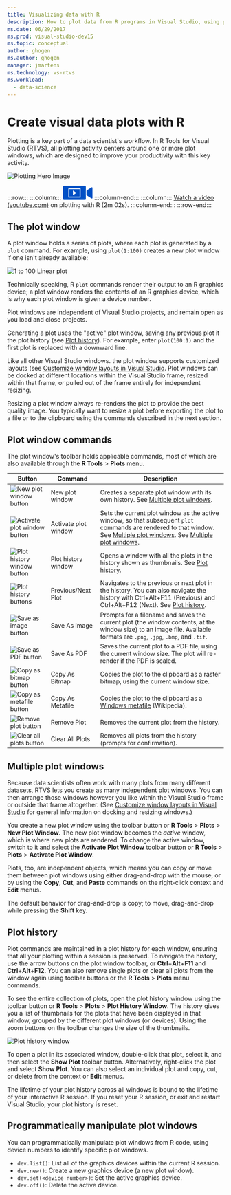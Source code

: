 ```yaml
---
title: Visualizing data with R
description: How to plot data from R programs in Visual Studio, using plot windows.
ms.date: 06/29/2017
ms.prod: visual-studio-dev15
ms.topic: conceptual
author: ghogen
ms.author: ghogen
manager: jmartens
ms.technology: vs-rtvs
ms.workload:
  - data-science
---
```


# Create visual data plots with R

Plotting is a key part of a data scientist's workflow. In R Tools for Visual Studio (RTVS), all plotting activity centers around one or more plot windows, which are designed to improve your productivity with this key activity.

![Plotting Hero Image](media/plotting-hero-image.png)

:::row:::
    :::column:::
        ![movie camera icon for video](../install/media/video-icon.png "Watch a video")
    :::column-end:::
    :::column:::
        [Watch a video (youtube.com)](https://www.youtube.com/watch?v=ZTbKmz5RSgY) on plotting with R (2m 02s).
    :::column-end:::
:::row-end:::

## The plot window

A plot window holds a series of plots, where each plot is generated by a `plot` command. For example, using `plot(1:100)` creates a new plot window if one isn't already available:

![1 to 100 Linear plot](media/plotting-1-to-100.png)

Technically speaking, R `plot` commands render their output to an R graphics device; a plot window renders the contents of an R graphics device, which is why each plot window is given a device number.

Plot windows are independent of Visual Studio projects, and remain open as you load and close projects.

Generating a plot uses the "active" plot window, saving any previous plot it the plot history (see [Plot history](#plot-history)). For example, enter `plot(100:1)` and the first plot is replaced with a downward line.

Like all other Visual Studio windows. the plot window supports customized layouts (see [Customize window layouts in Visual Studio](../ide/customizing-window-layouts-in-visual-studio.md). Plot windows can be docked at different locations within the Visual Studio frame, resized within that frame, or pulled out of the frame entirely for independent resizing.

Resizing a plot window always re-renders the plot to provide the best quality image. You typically want to resize a plot before exporting the plot to a file or to the clipboard using the commands described in the next section.

## Plot window commands

The plot window's toolbar holds applicable commands, most of which are also available through the **R Tools** > **Plots** menu.

| Button | Command | Description |
| --- | --- | --- |
| ![New plot window button](media/plotting-toolbar-01-new-plot-window.png) | New plot window | Creates a separate plot window with its own history. See [Multiple plot windows](#multiple-plot-windows). |
| ![Activate plot window button](media/plotting-toolbar-02-activate-plot-window.png) | Activate plot window | Sets the current plot window as the active window, so that subsequent `plot` commands are rendered to that window. See [Multiple plot windows](#multiple-plot-windows). See [Multiple plot windows](#multiple-plot-windows). |
| ![Plot history window button](media/plotting-toolbar-03-plot-history.png) | Plot history window | Opens a window with all the plots in the history shown as thumbnails. See [Plot history](#plot-history). |
| ![Plot history buttons](media/plotting-toolbar-04-plot-history-arrows.png) | Previous/Next Plot |  Navigates to the previous or next plot in the history. You can also navigate the history with Ctrl+Alt+F11 (Previous) and Ctrl+Alt+F12 (Next). See [Plot history](#plot-history). |
| ![Save as image button](media/plotting-toolbar-05-save-as-image.png)| Save As Image | Prompts for a filename and saves the current plot (the window contents, at the window size) to an image file. Available formats are `.png`, `.jpg`, `.bmp`, and `.tif`. |
| ![Save as PDF button](media/plotting-toolbar-06-save-as-pdf.png)| Save As PDF | Saves the current plot to a PDF file, using the current window size. The plot will re-render if the PDF is scaled. |
| ![Copy as bitmap button](media/plotting-toolbar-07-copy-as-bitmap.png)| Copy As Bitmap | Copies the plot to the clipboard as a raster bitmap, using the current window size. |
| ![Copy as metafile button](media/plotting-toolbar-08-copy-as-metafile.png)| Copy As Metafile | Copies the plot to the clipboard as a [Windows metafile](https://en.wikipedia.org/wiki/Windows_Metafile) (Wikipedia). |
| ![Remove plot button](media/plotting-toolbar-09-remove-plot.png)| Remove Plot | Removes the current plot from the history. |
| ![Clear all plots button](media/plotting-toolbar-10-clear-all-plots.png) | Clear All Plots | Removes all plots from the history (prompts for confirmation). |

## Multiple plot windows

Because data scientists often work with many plots from many different datasets, RTVS lets you create as many independent plot windows. You can then arrange those windows however you like within the Visual Studio frame or outside that frame altogether. (See [Customize window layouts in Visual Studio](../ide/customizing-window-layouts-in-visual-studio.md) for general information on docking and resizing windows.)

You create a new plot window using the toolbar button or **R Tools** > **Plots** > **New Plot Window**. The new plot window becomes the *active* window, which is where new plots are rendered. To change the active window, switch to it and select the **Activate Plot Window** toolbar button or **R Tools** > **Plots** > **Activate Plot Window**.

Plots, too, are independent objects, which means you can copy or move them between plot windows using either drag-and-drop with the mouse, or by using the **Copy**, **Cut**, and **Paste** commands on the right-click context and **Edit** menus.

The default behavior for drag-and-drop is copy; to move, drag-and-drop while pressing the **Shift** key.

## Plot history

Plot commands are maintained in a plot history for each window, ensuring that all your plotting within a session is preserved. To navigate the history, use the arrow buttons on the plot window toolbar, or **Ctrl**+**Alt**+**F11** and **Ctrl**+**Alt**+**F12**. You can also remove single plots or clear all plots from the window again using toolbar buttons or the **R Tools** > **Plots** menu commands.

To see the entire collection of plots, open the plot history window using the toolbar button or **R Tools** > **Plots** > **Plot History Window**.
The history gives you a list of thumbnails for the plots that have been displayed in that window, grouped by the different plot windows (or devices). Using the zoom buttons on the toolbar changes the size of the thumbnails.

![Plot history window](media/plotting-plot-history-window.png)

To open a plot in its associated window, double-click that plot, select it, and then select the **Show Plot** toolbar button. Alternatively, right-click the plot and select **Show Plot**. You can also select an individual plot and copy, cut, or delete from the context or **Edit** menus.

The lifetime of your plot history across all windows is bound to the lifetime of your interactive R session. If you reset your R session, or exit and restart Visual Studio, your plot history is reset.

## Programmatically manipulate plot windows

You can programmatically manipulate plot windows from R code, using device numbers to identify specific plot windows.

- `dev.list()`: List all of the graphics devices within the current R session.
- `dev.new()`: Create a new graphics device (a new plot window).
- `dev.set(<device number>)`: Set the active graphics device.
- `dev.off()`: Delete the active device.
